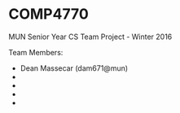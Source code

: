 # COMP4770
MUN Senior Year CS Team Project - Winter 2016

Team Members:
- Dean Massecar (dam671@mun)
-
-
-
-

